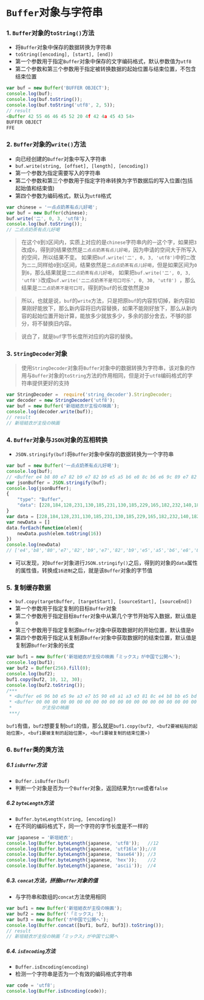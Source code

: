 # `Buffer`对象与字符串

### 1. `Buffer`对象的`toString()`方法
+ 将`Buffer`对象中保存的数据转换为字符串
+ `toString([encoding], [start], [end])`
+ 第一个参数用于指定`Buffer`对象中保存的文字编码格式，默认参数值为`utf8`
+ 第二个参数和第三个参数用于指定被转换数据的起始位置与结束位置，不包含结束位置
```javascript
var buf = new Buffer('BUFFER OBJECT');
console.log(buf);
console.log(buf.toString());
console.log(buf.toString('utf8', 2, 5));
// result
<Buffer 42 55 46 46 45 52 20 4f 42 4a 45 43 54>
BUFFER OBJECT
FFE
```

### 2. `Buffer`对象的`write()`方法
+ 向已经创建的`Buffer`对象中写入字符串
+ `buf.write(string, [offset], [length], [encoding])`
+ 第一个参数为指定需要写入的字符串
+ 第二个参数和第三个参数用于指定字符串转换为字节数据后的写入位置(包括起始值和结束值)
+ 第四个参数为编码格式，默认为`utf8`格式
```javascript
var chinese = '一点点奶茶有点儿好喝';
var buf = new Buffer(chinese);
buf.write('二', 0, 3, 'utf8'); 
console.log(buf.toString());
// 二点点奶茶有点儿好喝
```
> 在这个`0`到`3`区间内，实质上对应的是`chinese`字符串内的`一`这个字，如果把`3`改成`6`，得到的结果依然是`二点点奶茶有点儿好喝`，因为申请的空间大于所写入的空间，所以结果不变。
如果把`buf.write('二', 0, 3, 'utf8')`中的`二`改为`二二`,同样给`0`到`3`区间，结果依然是`二点点奶茶有点儿好喝`，但是如果区间为`0`到`6`，那么结果就是`二二点奶茶有点儿好喝`，
如果把`buf.write('二', 0, 3, 'utf8')`改成`buf.write('二二点奶茶不是可口可乐', 0, 30, 'utf8') `，那么结果是`二二点奶茶不是可口可`，得到的`buf`的长度依然是`30`

> 所以，也就是说，`buf`的`write`方法，只是把原`buf`的内容剪切掉，新内容如果刚好能放下，那么新内容将旧内容替换，如果不能刚好放下，那么从新内容的起始位置开始计算，能放多少就放多少，多余的部分舍去，不够的部分，将不替换旧内容。

> 说白了，就是`buf`字节长度所对应的内容的替换。

### 3. `StringDecoder`对象
> 使用`StringDecoder`对象将`Buffer`对象中的数据转换为字符串，该对象的作用与`Buffer`对象的`toString`方法的作用相同，但是对于`utf8`编码格式的字符串提供更好的支持
```javascript
var StringDecoder =  require('string_decoder').StringDecoder;
var decoder = new StringDecoder('utf8');
var buf = new Buffer('新垣結衣が主役の映画');
console.log(decoder.write(buf));
// result
// 新垣結衣が主役の映画
```

### 4. `Buffer`对象与`JSON`对象的互相转换
+ `JSON.stringify(buf)`将`Buffer`对象中保存的数据转换为一个字符串
```javascript
var buf = new Buffer('一点点奶茶有点儿好喝');
console.log(buf);
// <Buffer e4 b8 80 e7 82 b9 e7 82 b9 e5 a5 b6 e8 8c b6 e6 9c 89 e7 82 b9 e5 84 bf e5 a5 bd e5 96 9d>
var jsonBuffer = JSON.stringify(buf);
console.log(jsonBuffer);
{
    "type": "Buffer",
    "data": [228,184,128,231,130,185,231,130,185,229,165,182,232,140,182,230,156,137,231,130,185,229,132,191,229,165,189,229,150,157]
}
var data = [228,184,128,231,130,185,231,130,185,229,165,182,232,140,182,230,156,137,231,130,185,229,132,191,229,165,189,229,150,157];
var newData = []
data.forEach(function(elem){
    newData.push(elem.toString(16))
})
console.log(newData)
// ['e4','b8','80','e7','82','b9','e7','82','b9','e5','a5','b6','e8','8c','b6','e6','9c','89','e7','82','b9','e5','84','bf','e5','a5','bd','e5','96','9d']
```
+ 可以发现，对`Buffer`对象进行`JSON.stringify()`之后，得到的对象的`data`属性的属性值，转换成`16进制`之后，就是该`Buffer`对象的字节值

### 5. 复制缓存数据
+ `buf.copy(targetBuffer, [targetStart], [sourceStart], [sourceEnd])`
+ 第一个参数用于指定复制的目标`Buffer`对象
+ 第二个参数用于指定目标`Buffer`对象中从第几个字节开始写入数据，默认值是`0`
+ 第三个参数用于指定复制源`Buffer`对象中获取数据时的开始位置，默认值是`0`
+ 第四个参数用于指定从复制源`Buffer`对象中获取数据时的结束位置，默认值是复制源`Buffer`对象的长度
```javascript
var buf1 = new Buffer('新垣結衣が主役の映画「ミックス」が中国で公開へ');
console.log(buf1);
var buf2 = Buffer(256).fill(0);
console.log(buf2);
buf1.copy(buf2, 10, 12, 30);
console.log(buf2.toString());
/***
 * <Buffer e6 96 b0 e5 9e a3 e7 b5 90 e8 a1 a3 e3 81 8c e4 b8 bb e5 bd b9 e3 81 ae e6 98 a0 e7 94 bb e3 80 8c e3 83 9f e3 83 83 e3 82 af e3 82 b9 e3 80 8d e3 81 ... >
 * <Buffer 00 00 00 00 00 00 00 00 00 00 00 00 00 00 00 00 00 00 00 00 00 00 00 00 00 00 00 00 00 00 00 00 00 00 00 00 00 00 00 00 00 00 00 00 00 00 00 00 00 00 ... >
 *           が主役の映画                                                                                                                                         
 ***/
```
`buf1`有值，`buf2`想要复制`buf1`的值，那么就是`buf1.copy(buf2, <buf2要被粘贴的起始位置>, <buf1要被复制的起始位置>, <buf1要被复制的结束位置>)`

### 6. `Buffer`类的类方法
##### 6.1 `isBuffer`方法
+ `Buffer.isBuffer(buf)`
+ 判断一个对象是否为一个`Buffer`对象，返回结果为`true`或者`false`

##### 6.2 `byteLength`方法
+ `Buffer.byteLength(string, [encoding])`
+ 在不同的编码格式下，同一个字符的字节长度是不一样的
```javascript
var japanese = '新垣結衣';
console.log(Buffer.byteLength(japanese, 'utf8'));   //12
console.log(Buffer.byteLength(japanese, 'utf16le'));//8
console.log(Buffer.byteLength(japanese, 'base64')); //3
console.log(Buffer.byteLength(japanese, 'hex'));    //2
console.log(Buffer.byteLength(japanese, 'ascii'));  //4
```

##### 6.3. `concat`方法，拼接`Buffer`对象的值
+ 与字符串和数组的`concat`方法使用相同
```javascript
var buf1 = new Buffer('新垣結衣が主役の映画');
var buf2 = new Buffer('「ミックス」');
var buf3 = new Buffer('が中国で公開へ');
console.log(Buffer.concat([buf1, buf2, buf3]).toString());
// result
// 新垣結衣が主役の映画「ミックス」が中国で公開へ
```

##### 6.4. `isEncoding`方法
+ `Buffer.isEncoding(encoding)`
+ 检测一个字符串是否为一个有效的编码格式字符串
```javascript
var code = 'utf8';
console.log(Buffer.isEncoding(code));
```